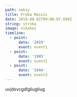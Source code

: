 ```yaml
---
path: nekiy
title: Proba Massiv
date: 2019-08-02T09:06:07.698Z
string: stroka
image: nikakoi
timeline:
  - point:
      date: '2019'
      event: event1
  - point:
      date: '1985'
      event: event2
  - point:
      date: '1944'
      event: event3
---
```

uvjdsvcgdlgliugliug
